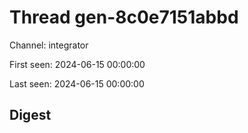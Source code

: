 # Thread gen-8c0e7151abbd
Channel: integrator

First seen: 2024-06-15 00:00:00

Last seen: 2024-06-15 00:00:00

## Digest



